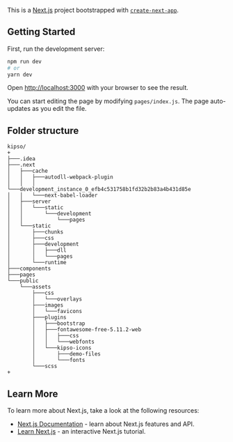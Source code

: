 This is a [Next.js](https://nextjs.org/) project bootstrapped with [`create-next-app`](https://github.com/zeit/next.js/tree/canary/packages/create-next-app).

## Getting Started

First, run the development server:

```bash
npm run dev
# or
yarn dev
```

Open [http://localhost:3000](http://localhost:3000) with your browser to see the result.

You can start editing the page by modifying `pages/index.js`. The page auto-updates as you edit the file.

## Folder structure
```
kipso/
+
├───.idea
├───.next
│   ├───cache
│   │   ├───autodll-webpack-plugin
│   │   │   └───development_instance_0_efb4c531758b1fd32b2b83a4b431d85e
│   │   └───next-babel-loader
│   ├───server
│   │   └───static
│   │       └───development
│   │           └───pages
│   └───static
│       ├───chunks
│       ├───css
│       ├───development
│       │   ├───dll
│       │   └───pages
│       └───runtime
├───components
├───pages
└───public
    └───assets
        ├───css
        │   └───overlays
        ├───images
        │   └───favicons
        ├───plugins
        │   ├───bootstrap
        │   ├───fontawesome-free-5.11.2-web
        │   │   ├───css
        │   │   └───webfonts
        │   └───kipso-icons
        │       ├───demo-files
        │       └───fonts
        └───scss
+
```
## Learn More

To learn more about Next.js, take a look at the following resources:

- [Next.js Documentation](https://nextjs.org/docs) - learn about Next.js features and API.
- [Learn Next.js](https://nextjs.org/learn) - an interactive Next.js tutorial.

